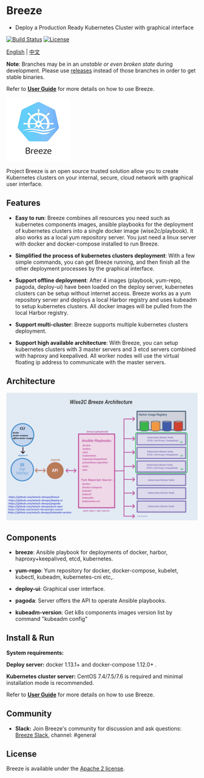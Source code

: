 # Breeze
- Deploy a Production Ready Kubernetes Cluster with graphical interface

[![Build Status](https://travis-ci.org/wise2c-devops/breeze.svg?branch=v1.12)](https://travis-ci.org/wise2c-devops/breeze)
[![License](https://img.shields.io/badge/License-Apache%202.0-blue.svg)](https://github.com/wise2c-devops/breeze/blob/master/LICENSE)

[English](./README.md) | [中文](./README-CN.md)

**Note**: Branches may be in an *unstable or even broken state* during development.
Please use [releases](https://github.com/wise2c-devops/breeze/releases) instead of those branches in order to get stable binaries.

Refer to **[User Guide](manual/BreezeManual.pdf)** for more details on how to use Breeze.

<img alt="Breeze" src="manual/BreezeLogo.png">

Project Breeze is an open source trusted solution allow you to create Kubernetes clusters on your internal, secure, cloud network with graphical user interface.

## Features
* **Easy to run**: Breeze combines all resources you need such as kubernetes components images, ansible playbooks for the deployment of kubernetes clusters into a single docker image (wise2c/playbook). It also works as a local yum repository server. You just need a linux server with docker and docker-compose installed to run Breeze.

* **Simplified the process of kubernetes clusters deployment**: With a few simple commands, you can get Breeze running, and then finish all the other deployment processes by the graphical interface.

* **Support offline deployment**: After 4 images (playbook, yum-repo, pagoda, deploy-ui) have been loaded on the deploy server, kubernetes clusters can be setup without internet access. Breeze works as a yum repository server and deploys a local Harbor registry and uses kubeadm to setup kubernetes clusters. All docker images will be pulled from the local Harbor registry. 

* **Support multi-cluster**: Breeze supports multiple kubernetes clusters deployment.

* **Support high available architecture**:  With Breeze, you can setup kubernetes clusters with 3 master servers and 3 etcd servers combined with haproxy and keepalived. All worker nodes will use the virtual floating ip address to communicate with the master servers.

## Architecture
![Alt](./manual/Wise2C-Breeze-Architecture.png)

## Components
- **breeze**: Ansible playbook for deployments of docker, harbor, haproxy+keepalived, etcd, kubernetes.

- **yum-repo**: Yum repository for docker, docker-compose, kubelet, kubectl, kubeadm, kubernetes-cni etc,. 

- **deploy-ui**: Graphical user interface.

- **pagoda**: Server offers the API to operate Ansible playbooks.

- **kubeadm-version**: Get k8s components images version list by command "kubeadm config"

## Install & Run

**System requirements:**

**Deploy server:** docker 1.13.1+ and docker-compose 1.12.0+ .

**Kubernetes cluster server:** CentOS 7.4/7.5/7.6 is required and minimal installation mode is recommended. 

Refer to **[User Guide](manual/BreezeManual.pdf)** for more details on how to use Breeze.

## Community

* **Slack:** Join Breeze's community for discussion and ask questions: [Breeze Slack](https://wise2c-breeze.slack.com/), channel: #general

## License

Breeze is available under the [Apache 2 license](LICENSE).

